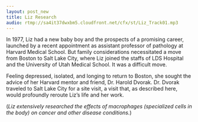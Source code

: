 ```yaml
---
layout: post_new
title: Liz Research
audio: rtmp://sa4it37dwxbm5.cloudfront.net/cfx/st/Liz_Track01.mp3
---
```


In 1977, Liz had a new baby boy and the prospects of a promising career, launched by a
recent appointment as assistant professor of pathology at Harvard Medical School. But
family considerations necessitated a move from Boston to Salt Lake City, where Liz
joined the staffs of LDS Hospital and the University of Utah Medical School. It was a
difficult move.

Feeling depressed, isolated, and longing to return to Boston, she sought the advice of her Harvard mentor and friend, Dr. Harold Dvorak. Dr. Dvorak traveled to Salt Lake City for a site visit, a visit that, as described here, would profoundly reroute Liz’s life and her work.

(*Liz extensively researched the effects of macrophages (specialized cells in the body) on cancer and other disease conditions.*)